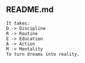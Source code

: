 ## README.md
```
It takes:
D -> Discipline
R -> Routine
E -> Education
A -> Action
M -> Mentality
To turn dreams into reality.
```

<!---
21-0075-disha/21-0075-disha is a ✨ special ✨ repository because its `README.md` (this file) appears on your GitHub profile.
You can click the Preview link to take a look at your changes.
--->
